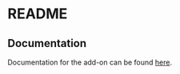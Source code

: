 # README

## Documentation
Documentation for the add-on can be found [here](https://luneisolei.github.io/blender-custom-properties-manager/readme.html).
